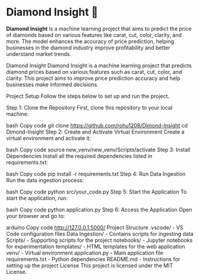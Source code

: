 # Diamond Insight 💎

**Diamond Insight** is a machine learning project that aims to predict the price of diamonds based on various features like carat, cut, color, clarity, and more. The model enhances the accuracy of price prediction, helping businesses in the diamond industry improve profitability and better understand market trends.

Diamond Insight
Diamond Insight is a machine learning project that predicts diamond prices based on various features such as carat, cut, color, and clarity. This project aims to improve price prediction accuracy and help businesses make informed decisions.

Project Setup
Follow the steps below to set up and run the project.

Step 1: Clone the Repository
First, clone this repository to your local machine:

bash
Copy code
git clone https://github.com/rohu1208/Dimond-Insight
cd Dimond-Insight
Step 2: Create and Activate Virtual Environment
Create a virtual environment and activate it:

bash
Copy code
source new_venv/new_venv/Scripts/activate
Step 3: Install Dependencies
Install all the required dependencies listed in requirements.txt:

bash
Copy code
pip install -r requirements.txt
Step 4: Run Data Ingestion
Run the data ingestion process:

bash
Copy code
python src/your_code.py
Step 5: Start the Application
To start the application, run:

bash
Copy code
python application.py
Step 6: Access the Application
Open your browser and go to:

arduino
Copy code
http://127.0.0.1:5000/
Project Structure
.vscode/ - VS Code configuration files
Data Ingestion/ - Contains scripts for ingesting data
Scripts/ - Supporting scripts for the project
notebooks/ - Jupyter notebooks for experimentation
templates/ - HTML templates for the web application
venv/ - Virtual environment
application.py - Main application file
requirements.txt - Python dependencies
README.md - Instructions for setting up the project
License
This project is licensed under the MIT License.
